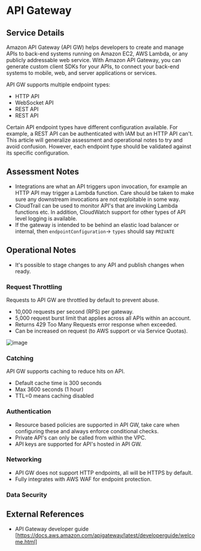 # API Gateway 

## Service Details

Amazon API Gateway (API GW) helps developers to create and manage APIs to back-end systems running on Amazon EC2, AWS Lambda, or any publicly addressable web service. With Amazon API Gateway, you can generate custom client SDKs for your APIs, to connect your back-end systems to mobile, web, and server applications or services.

API GW supports multiple endpoint types:

- HTTP API
- WebSocket API
- REST API
- REST API

Certain API endpoint types have different configuration available. For example, a REST API can be authenticated with IAM but an HTTP API can't. This article will generalize assessment and operational notes to try and avoid confusion. However, each endpoint type should be validated against its specific configuration.

## Assessment Notes

- Integrations are what an API triggers upon invocation, for example an HTTP API may trigger a Lambda function. Care should be taken to make sure any downstream invocations are not exploitable in some way.
- CloudTrail can be used to monitor API's that are invoking Lambda functions etc. In addition, CloudWatch support for other types of API level logging is available. 
- If the gateway is intended to be behind an elastic load balancer or internal, then `endpointConfiguration`-> `types` should say `PRIVATE`


## Operational Notes

- It's possible to stage changes to any API and publish changes when ready.

### Request Throttling
Requests to API GW are throttled by default to prevent abuse.
- 10,000 requests per second (RPS) per gateway.
- 5,000 request burst limit that applies across all APIs within an account.
- Returns 429 Too Many Requests error response when exceeded.
- Can be increased on request (to AWS support or via Service Quotas).

![image](/img/api_gw_throttle.png)

### Catching

API GW supports caching to reduce hits on API.
- Default cache time is 300 seconds
- Max 3600 seconds (1 hour)
- TTL=0 means caching disabled


### Authentication

- Resource based policies are supported in API GW, take care when configuring these and always enforce conditional checks.
- Private API's can only be called from within the VPC.
- API keys are supported for API's hosted in API GW.


### Networking

- API GW does not support HTTP endpoints, all will be HTTPS by default.
- Fully integrates with AWS WAF for endpoint protection.

### Data Security



## External References

- API Gateway developer guide [https://docs.aws.amazon.com/apigateway/latest/developerguide/welcome.html]